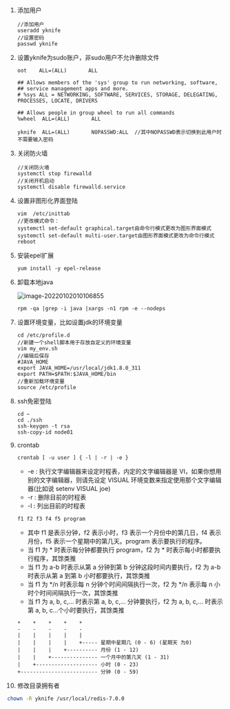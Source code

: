 1. 添加用户

   ```shell
   //添加用户
   useradd yknife
   //设置密码
   passwd yknife
   ```

2. 设置yknife为sudo账户，非sudo用户不允许删除文件

   ```she
   oot    ALL=(ALL)       ALL
   
   ## Allows members of the 'sys' group to run networking, software, 
   ## service management apps and more.
   # %sys ALL = NETWORKING, SOFTWARE, SERVICES, STORAGE, DELEGATING, PROCESSES, LOCATE, DRIVERS
   
   ## Allows people in group wheel to run all commands
   %wheel  ALL=(ALL)       ALL
   
   yknife  ALL=(ALL)       NOPASSWD:ALL  //其中NOPASSWD表示切换到此用户时不需要输入密码

3. 关闭防火墙

   ```shell
   //关闭防火墙
   systemctl stop firewalld
   //关闭开机启动
   systemctl disable firewalld.service
   ```

4. 设置非图形化界面登陆

   ```shell
   vim  /etc/inittab
   //更改模式命令：
   systemctl set-default graphical.target由命令行模式更改为图形界面模式
   systemctl set-default multi-user.target由图形界面模式更改为命令行模式
   reboot
   ```

5. 安装epel扩展

   ```shell
   yum install -y epel-release
   ```

6. 卸载本地java

   ![image-20220102010106855](/Users/yknife/Documents/笔记/截图/image-20220102010106855.png)

   ```shell
   rpm -qa |grep -i java |xargs -n1 rpm -e --nodeps
   ```

7. 设置环境变量，比如设置jdk的环境变量

   ```shell
   cd /etc/profile.d
   //新建一个shell脚本用于存放自定义的环境变量
   vim my_env.sh 
   //编辑后保存
   #JAVA_HOME
   export JAVA_HOME=/usr/local/jdk1.8.0_311
   export PATH=$PATH:$JAVA_HOME/bin
   //重新加载环境变量
   source /etc/profile
   ```

8. ssh免密登陆

   ```shell
   cd ~
   cd ./ssh
   ssh-keygen -t rsa
   ssh-copy-id node01
   ```

9. crontab

   ```shell
   crontab [ -u user ] { -l | -r | -e }
   ```

   - -e : 执行文字编辑器来设定时程表，内定的文字编辑器是 VI，如果你想用别的文字编辑器，则请先设定 VISUAL 环境变数来指定使用那个文字编辑器(比如说 setenv VISUAL joe)
   - -r : 删除目前的时程表
   - -l : 列出目前的时程表

   ```shell
   f1 f2 f3 f4 f5 program
   ```

   - 其中 f1 是表示分钟，f2 表示小时，f3 表示一个月份中的第几日，f4 表示月份，f5 表示一个星期中的第几天。program 表示要执行的程序。
   - 当 f1 为 * 时表示每分钟都要执行 program，f2 为 * 时表示每小时都要执行程序，其馀类推
   - 当 f1 为 a-b 时表示从第 a 分钟到第 b 分钟这段时间内要执行，f2 为 a-b 时表示从第 a 到第 b 小时都要执行，其馀类推
   - 当 f1 为 */n 时表示每 n 分钟个时间间隔执行一次，f2 为 */n 表示每 n 小时个时间间隔执行一次，其馀类推
   - 当 f1 为 a, b, c,... 时表示第 a, b, c,... 分钟要执行，f2 为 a, b, c,... 时表示第 a, b, c...个小时要执行，其馀类推

   ```
   *    *    *    *    *
   -    -    -    -    -
   |    |    |    |    |
   |    |    |    |    +----- 星期中星期几 (0 - 6) (星期天 为0)
   |    |    |    +---------- 月份 (1 - 12) 
   |    |    +--------------- 一个月中的第几天 (1 - 31)
   |    +-------------------- 小时 (0 - 23)
   +------------------------- 分钟 (0 - 59)
   ```

10. 修改目录拥有者

   ```sh
   chown -R yknife /usr/local/redis-7.0.0
   ```

   
